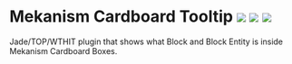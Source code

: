 # Mekanism Cardboard Tooltip <a href="https://www.curseforge.com/minecraft/mc-mods/mekanism-cardboard-tooltip"><img src="http://cf.way2muchnoise.eu/versions/975586.svg" style="max-width:100%;"></a> <a href="https://www.curseforge.com/minecraft/mc-mods/mekanism-cardboard-tooltip"><img src="https://cf.way2muchnoise.eu/975586.svg" style="max-width:100%;"></a> <a href="https://modrinth.com/mod/mekanism-cardboard-tooltip"><img src="https://img.shields.io/modrinth/dt/f0fOt5qj" style="max-width:100%;"></a>

Jade/TOP/WTHIT plugin that shows what Block and Block Entity is inside Mekanism Cardboard Boxes.
